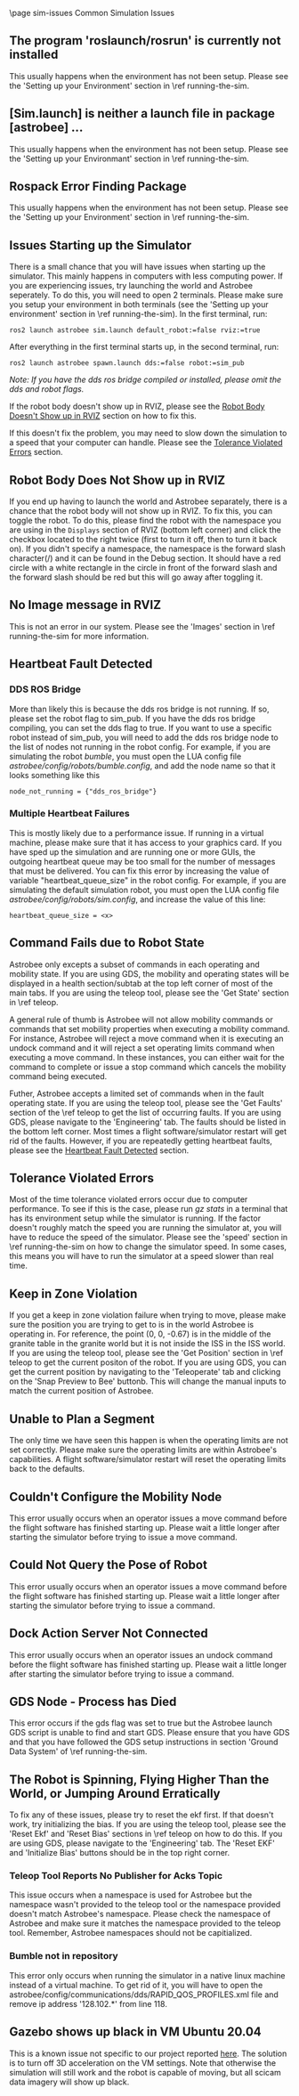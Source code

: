 \page sim-issues Common Simulation Issues

## The program 'roslaunch/rosrun' is currently not installed

This usually happens when the environment has not been setup. Please see the
'Setting up your Environment' section in \ref running-the-sim.

## \[Sim.launch\] is neither a launch file in package \[astrobee\] ...

This usually happens when the environment has not been setup. Please see the
'Setting up your Environmant' section in \ref running-the-sim.

## Rospack Error Finding Package

This usually happens when the environment has not been setup. Please see the
'Setting up your Environment' section in \ref running-the-sim.

## Issues Starting up the Simulator

There is a small chance that you will have issues when starting up the
simulator. This mainly happens in computers with less computing power. If you
are experiencing issues, try launching the world and Astrobee seperately. To do
this, you will need to open 2 terminals. Please make sure you setup your
environment in both terminals (see the 'Setting up your environment' section
in \ref running-the-sim). In the first terminal, run:

    ros2 launch astrobee sim.launch default_robot:=false rviz:=true

After everything in the first terminal starts up, in the second terminal, run:

    ros2 launch astrobee spawn.launch dds:=false robot:=sim_pub

*Note: If you have the dds ros bridge compiled or installed, please omit the
dds and robot flags.*

If the robot body doesn't show up in RVIZ, please see the
[Robot Body Doesn't Show up in RVIZ](#robot-body-does-not-show-up-in-RVIZ)
section on how to fix this.

If this doesn't fix the problem, you may need to slow down the simulation to
a speed that your computer can handle. Please see the
[Tolerance Violated Errors](#tolerance-violated-errors) section.

## Robot Body Does Not Show up in RVIZ

If you end up having to launch the world and Astrobee separately, there is a
chance that the robot body will not show up in RVIZ. To fix this, you can toggle
the robot. To do this, please find the robot with the namespace you are using
in the `Displays` section of RVIZ (bottom left corner) and click the checkbox
located to the right twice (first to turn it off, then to turn it back on). If
you didn't specify a namespace, the namespace is the forward slash character(/)
and it can be found in the Debug section. It should have a red circle with a
white rectangle in the circle in front of the forward slash and the forward
slash should be red but this will go away after toggling it.

## No Image message in RVIZ

This is not an error in our system. Please see the 'Images' section in 
\ref running-the-sim for more information.

## Heartbeat Fault Detected

### DDS ROS Bridge

More than likely this is because the dds ros bridge is not running. If so,
please set the robot flag to sim_pub. If you have the dds ros bridge compiling,
you can set the dds flag to true. If you want to use a specific robot instead of
sim_pub, you will need to add the dds ros bridge node to the list of nodes not
running in the robot config. For example, if you are simulating the robot
*bumble*, you must open the LUA config file
*astrobee/config/robots/bumble.config*, and add the node name so that it looks
something like this

    node_not_running = {"dds_ros_bridge"}

### Multiple Heartbeat Failures

This is mostly likely due to a performance issue. If running in a virtual
machine, please make sure that it has access to your graphics card. If you have
sped up the simulation and are running one or more GUIs, the outgoing heartbeat 
queue may be too small for the number of messages that must be delivered. You
can fix this error by increasing the value of variable "heartbeat_queue_size" in
the robot config. For example, if you are simulating the default simulation
robot, you must open the LUA config file *astrobee/config/robots/sim.config*,
and increase the value of this line:

    heartbeat_queue_size = <x>

## Command Fails due to Robot State

Astrobee only excepts a subset of commands in each operating and mobility state.
If you are using GDS, the mobility and operating states will be displayed in a
health section/subtab at the top left corner of most of the main tabs. If you
are using the teleop tool, please see the 'Get State' section in \ref teleop.

A general rule of thumb is Astrobee will not allow mobility commands or commands
that set mobility properties when executing a mobility command. For instance,
Astrobee will reject a move command when it is executing an undock command and
it will reject a set operating limits command when executing a move command. In
these instances, you can either wait for the command to complete or issue a stop
command which cancels the mobility command being executed.

Futher, Astrobee accepts a limited set of commands when in the fault operating
state. If you are using the teleop tool, please see the 'Get Faults' section of
the \ref teleop to get the list of occurring faults. If you are using GDS,
please navigate to the 'Engineering' tab. The faults should be listed in the
bottom left corner. Most times a flight software/simulator restart will get
rid of the faults. However, if you are repeatedly getting heartbeat faults,
please see the [Heartbeat Fault Detected](#heartbeat-fault-detected) section.

## Tolerance Violated Errors

Most of the time tolerance violated errors occur due to computer performance. To
see if this is the case, please run *gz stats* in a terminal that has its
environment setup while the simulator is running. If the factor doesn't roughly 
match the speed you are running the simulator at, you will have to reduce the
speed of the simulator. Please see the 'speed' section in \ref running-the-sim
on how to change the simulator speed. In some cases, this means you will have to
run the simulator at a speed slower than real time.

## Keep in Zone Violation

If you get a keep in zone violation failure when trying to move, please make
sure the position you are trying to get to is in the world Astrobee is operating
in. For reference, the point (0, 0, -0.67) is in the middle of the granite table
in the granite world but it is not inside the ISS in the ISS world. If you are
using the teleop tool, please see the 'Get Position' section in \ref teleop to
get the current positon of the robot. If you are using GDS, you can get the
current position by navigating to the 'Teleoperate' tab and clicking on the
'Snap Preview to Bee' buttonb. This will change the manual inputs to match the
current position of Astrobee.

## Unable to Plan a Segment

The only time we have seen this happen is when the operating limits are not set
correctly. Please make sure the operating limits are within Astrobee's
capabilities. A flight software/simulator restart will reset the operating
limits back to the defaults.

## Couldn't Configure the Mobility Node

This error usually occurs when an operator issues a move command before the
flight software has finished starting up. Please wait a little longer after
starting the simulator before trying to issue a move command.

## Could Not Query the Pose of Robot

This error usually occurs when an operator issues a move command before the
flight software has finished starting up. Please wait a little longer after
starting the simulator before trying to issue a command.

## Dock Action Server Not Connected

This error usually occurs when an operator issues an undock command before the
flight software has finished starting up. Please wait a little longer after
starting the simulator before trying to issue a command.

## GDS Node - Process has Died

This error occurs if the gds flag was set to true but the Astrobee launch GDS
script is unable to find and start GDS. Please ensure that you have GDS and that
you have followed the GDS setup instructions in section 'Ground Data System' of
\ref running-the-sim.

## The Robot is Spinning, Flying Higher Than the World, or Jumping Around Erratically

To fix any of these issues, please try to reset the ekf first. If that doesn't
work, try initializing the bias. If you are using the teleop tool, please see
the 'Reset Ekf' and 'Reset Bias' sections in \ref teleop on how to do this. If
you are using GDS, please navigate to the 'Engineering' tab. The 'Reset EKF' and
'Initialize Bias' buttons should be in the top right corner.


### Teleop Tool Reports No Publisher for Acks Topic

This issue occurs when a namespace is used for Astrobee but the namespace wasn't
provided to the teleop tool or the namespace provided doesn't match Astrobee's
namespace. Please check the namespace of Astrobee and make sure it matches the
namespace provided to the teleop tool. Remember, Astrobee namespaces should not
be capitialized.

### Bumble not in repository

This error only occurs when running the simulator in a native linux machine
instead of a virtual machine. To get rid of it, you will have to open the
astrobee/config/communications/dds/RAPID_QOS_PROFILES.xml file and remove
ip address '128.102.\*' from line 118.

## Gazebo shows up black in VM Ubuntu 20.04

This is a known issue not specific to our project reported [here](https://forum.parallels.com/threads/black-screen-with-3d-acceleration-enabled-for-gazebo-and-rviz-robotic.355825/).
The solution is to turn off 3D acceleration on the VM settings. Note that otherwise
the simulation will still work and the robot is capable of moving, but all scicam
data imagery will show up black.